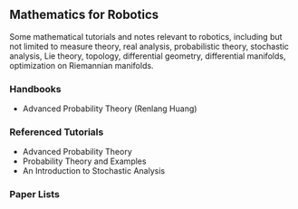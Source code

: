 ## Mathematics for Robotics

Some mathematical tutorials and notes relevant to robotics, including but not limited to measure theory, real analysis, probabilistic theory, stochastic analysis, Lie theory, topology, differential geometry, differential manifolds, optimization on Riemannian manifolds.

### Handbooks
- Advanced Probability Theory (Renlang Huang)

### Referenced Tutorials
- Advanced Probability Theory
- Probability Theory and Examples
- An Introduction to Stochastic Analysis

### Paper Lists
